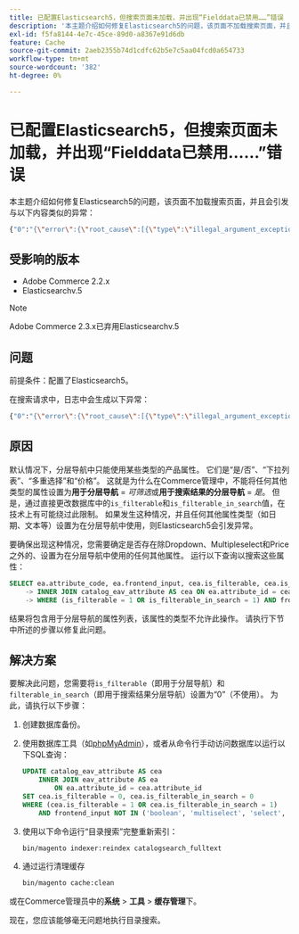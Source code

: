 ```yaml
---
title: 已配置Elasticsearch5，但搜索页面未加载，并出现“Fielddata已禁用……”错误
description: '本主题介绍如何修复Elasticsearch5的问题，该页面不加载搜索页面，并且会引发与以下内容类似的异常：'
exl-id: f5fa8144-4e7c-45ce-89d0-a8367e91d6db
feature: Cache
source-git-commit: 2aeb2355b74d1cdfc62b5e7c5aa04fcd0a654733
workflow-type: tm+mt
source-wordcount: '382'
ht-degree: 0%

---
```


# 已配置Elasticsearch5，但搜索页面未加载，并出现“Fielddata已禁用……”错误

本主题介绍如何修复Elasticsearch5的问题，该页面不加载搜索页面，并且会引发与以下内容类似的异常：

```bash
{"0":"{\"error\":{\"root_cause\":[{\"type\":\"illegal_argument_exception\",\"reason\":\"Fielddata is disabled on text fields by default. Set fielddata=true on [%attribute_code%]] in order to load fielddata in memory by uninverting the inverted index. Note that this can however use significant memory.\"}].
```

## 受影响的版本

* Adobe Commerce 2.2.x
* Elasticsearchv.5

>[!NOTE]
>
>Adobe Commerce 2.3.x已弃用Elasticsearchv.5

## 问题

前提条件：配置了Elasticsearch5。

在搜索请求中，日志中会生成以下异常：

```bash
{"0":"{\"error\":{\"root_cause\":[{\"type\":\"illegal_argument_exception\",\"reason\":\"Fielddata is disabled on text fields by default. Set fielddata=true on [%attribute_code%]] in order to load fielddata in memory by uninverting the inverted index. Note that this can however use significant memory.\"}].
```

## 原因

默认情况下，分层导航中只能使用某些类型的产品属性。 它们是“是/否”、“下拉列表”、“多重选择”和“价格”。 这就是为什么在Commerce管理中，不能将任何其他类型的属性设置为&#x200B;**用于分层导航** = *可筛选*&#x200B;或&#x200B;**用于搜索结果的分层导航** = *是*。 但是，通过直接更改数据库中的`is_filterable`和`is_filterable_in_search`值，在技术上有可能绕过此限制。 如果发生这种情况，并且任何其他属性类型（如日期、文本等）设置为在分层导航中使用，则Elasticsearch5会引发异常。

要确保出现这种情况，您需要确定是否存在除Dropdown、Multipleselect和Price之外的、设置为在分层导航中使用的任何其他属性。 运行以下查询以搜索这些属性：

```sql
SELECT ea.attribute_code, ea.frontend_input, cea.is_filterable, cea.is_filterable_in_search FROM eav_attribute AS ea
    -> INNER JOIN catalog_eav_attribute AS cea ON ea.attribute_id = cea.`attribute_id`
    -> WHERE (is_filterable = 1 OR is_filterable_in_search = 1) AND frontend_input NOT IN ('boolean', 'multiselect', 'select', 'price');
```

结果将包含用于分层导航的属性列表，该属性的类型不允许此操作。 请执行下节中所述的步骤以修复此问题。

## 解决方案

要解决此问题，您需要将`is_filterable`（即用于分层导航）和`filterable_in_search`（即用于搜索结果分层导航）设置为“0”（不使用）。 为此，请执行以下步骤：

1. 创建数据库备份。
1. 使用数据库工具（如[phpMyAdmin](https://experienceleague.adobe.com/zh-hans/docs/commerce-operations/installation-guide/prerequisites/optional-software#phpmyadmin)），或者从命令行手动访问数据库以运行以下SQL查询：

   ```sql
   UPDATE catalog_eav_attribute AS cea
       INNER JOIN eav_attribute AS ea
           ON ea.attribute_id = cea.attribute_id
   SET cea.is_filterable = 0, cea.is_filterable_in_search = 0
   WHERE (cea.is_filterable = 1 OR cea.is_filterable_in_search = 1)
       AND frontend_input NOT IN ('boolean', 'multiselect', 'select', 'price');
   ```

1. 使用以下命令运行“目录搜索”完整重新索引：

   ```bash
   bin/magento indexer:reindex catalogsearch_fulltext
   ```

1. 通过运行清理缓存

   ```bash
   bin/magento cache:clean
   ```

或在Commerce管理员中的&#x200B;**系统** > **工具** > **缓存管理**&#x200B;下。

现在，您应该能够毫无问题地执行目录搜索。
